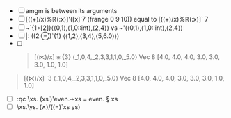 - [ ] amgm is between its arguments
- [ ] [((+)/x)%ℝ(:x)]'([x]\`7 (frange 0 9 10)) equal to [((+)/x)%ℝ(:x)]\` 7
- [ ] ~`{1∘[2]}⟨⟨0,1⟩,⟨1,0::int⟩,⟨2,4⟩⟩ vs ~'⟨⟨0,1⟩,⟨1,0::int⟩,⟨2,4⟩⟩
- [ ] |: ((2 ⊖)`{1} ⟨⟨1,2⟩,⟨3,4⟩,⟨5,6.0⟩⟩)
- [ ]  > [(⋉)/x] ⨳ {3} ⟨_1,0,4,_2,3,3,1,1,0,_5.0⟩
Vec 8 [4.0, 4.0, 4.0, 3.0, 3.0, 3.0, 1.0, 1.0]
 > [(⋉)/x] \`3 ⟨_1,0,4,_2,3,3,1,1,0,_5.0⟩
Vec 8 [4.0, 4.0, 4.0, 3.0, 3.0, 3.0, 1.0, 1.0]
- [ ] :qc \xs. (xs˙)'even.⩪xs = even. § xs
- [ ] \xs.\ys. (∧)/((=)`xs ys)
